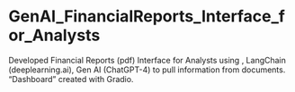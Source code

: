 # GenAI_FinancialReports_Interface_for_Analysts
Developed Financial Reports (pdf) Interface for Analysts using , LangChain (deeplearning.ai), Gen AI (ChatGPT-4) to pull information from documents. “Dashboard” created with Gradio.
